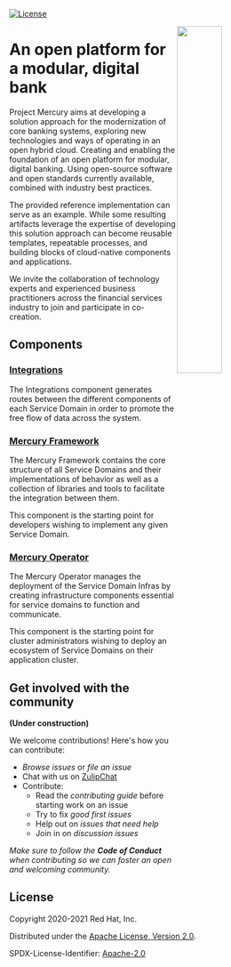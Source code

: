 
[![License](https://img.shields.io/badge/License-Apache%202.0-blue.svg)](https://opensource.org/licenses/Apache-2.0)

<img align="right" width="40%" src="https://avatars3.githubusercontent.com/u/64280816?s=200&v=4">

# An open platform for a modular, digital bank

Project Mercury aims at developing a solution approach for the modernization of core banking systems, exploring new technologies and ways of operating in an open hybrid cloud. Creating and enabling the foundation of an open platform for modular, digital banking. Using open-source software and open standards currently available, combined with industry best practices.

The provided reference implementation can serve as an example. While some resulting artifacts leverage the expertise of developing this solution approach can become reusable templates, repeatable processes, and building blocks of cloud-native components and applications.

We invite the collaboration of technology experts and experienced business practitioners across the financial services industry to join and participate in co-creation.

## Components

### [Integrations](integrations/README.md)

The Integrations component generates routes between the different components of each Service Domain in order to promote the free flow of data across the system.

### [Mercury Framework](mercury-framework/README.md)

The Mercury Framework contains the core structure of all Service Domains and their implementations of behavior as well as a collection of libraries and tools to facilitate the integration between them.

This component is the starting point for developers wishing to implement any given Service Domain.

### [Mercury Operator](mercury-operator/README.md)

The Mercury Operator manages the deployment of the Service Domain Infras by creating infrastructure components essential for service domains to function and communicate.

This component is the starting point for cluster administrators wishing to deploy an ecosystem of Service Domains on their application cluster.

## Get involved with the community
__(Under construction)__

We welcome contributions! Here's how you can contribute:

* _Browse issues_ or _file an issue_
* Chat with us on [ZulipChat](https://mercury.zulipchat.com/)
* Contribute:
   * Read the _contributing guide_ before starting work on an issue
   * Try to fix _good first issues_
   * Help out on _issues that need help_
   * Join in on _discussion issues_

_Make sure to follow the **Code of Conduct** when contributing so we can foster an open and welcoming community._

## License

Copyright 2020-2021 Red Hat, Inc.

Distributed under the [Apache License, Version 2.0](http://www.apache.org/licenses/LICENSE-2.0).

SPDX-License-Identifier: [Apache-2.0](https://spdx.org/licenses/Apache-2.0)
